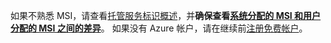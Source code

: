 如果不熟悉 MSI，请查看[托管服务标识概述](~/articles/active-directory/pp/msi-overview.md)，并**确保查看[系统分配的 MSI 和用户分配的 MSI 之间的差异](~/articles/active-directory/pp/msi-overview.md#how-does-it-work)**。 如果没有 Azure 帐户，请在继续前[注册免费帐户](https://azure.microsoft.com/free/)。